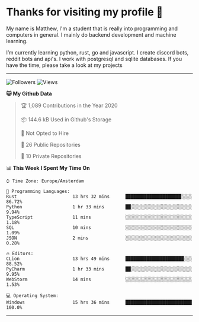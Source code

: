 # Thanks for visiting my profile 👋
My name is Matthew, I'm a student that is really into programming and computers in general. I mainly do backend development and machine learning.

I’m currently learning python, rust, go and javascript. I create discord bots, reddit bots and api's. I work with postgresql and sqlite databases. If you have the time, please take a look at my projects

---
![Followers](https://img.shields.io/github/followers/DankDumpster?style=social)
![Views](https://komarev.com/ghpvc/?username=DankDumpster&style=flat-square&color=green)
<!--START_SECTION:waka-->
**🐱 My Github Data** 

> 🏆 1,089 Contributions in the Year 2020
 > 
> 📦 144.6 kB Used in Github's Storage 
 > 
> 🚫 Not Opted to Hire
 > 
> 📜 26 Public Repositories
 > 
> 🔑 10 Private Repositories 

📊 **This Week I Spent My Time On** 

```text
⌚︎ Time Zone: Europe/Amsterdam

💬 Programming Languages: 
Rust                     13 hrs 32 mins      █████████████████████░░░░   86.72% 
Python                   1 hr 33 mins        ██░░░░░░░░░░░░░░░░░░░░░░░   9.94% 
TypeScript               11 mins             ░░░░░░░░░░░░░░░░░░░░░░░░░   1.18% 
SQL                      10 mins             ░░░░░░░░░░░░░░░░░░░░░░░░░   1.09% 
JSON                     2 mins              ░░░░░░░░░░░░░░░░░░░░░░░░░   0.28%

🔥 Editors: 
CLion                    13 hrs 49 mins      ██████████████████████░░░   88.52% 
PyCharm                  1 hr 33 mins        ██░░░░░░░░░░░░░░░░░░░░░░░   9.95% 
WebStorm                 14 mins             ░░░░░░░░░░░░░░░░░░░░░░░░░   1.53%

💻 Operating System: 
Windows                  15 hrs 36 mins      █████████████████████████   100.0%

```


<!--END_SECTION:waka-->
-------
